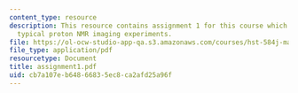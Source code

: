 ```yaml
---
content_type: resource
description: This resource contains assignment 1 for this course which discusses about
  typical proton NMR imaging experiments.
file: https://ol-ocw-studio-app-qa.s3.amazonaws.com/courses/hst-584j-magnetic-resonance-analytic-biochemical-and-imaging-techniques-spring-2006/cb7a107eb64866835ec8ca2afd25a96f_assignment1.pdf
file_type: application/pdf
resourcetype: Document
title: assignment1.pdf
uid: cb7a107e-b648-6683-5ec8-ca2afd25a96f
---
```

